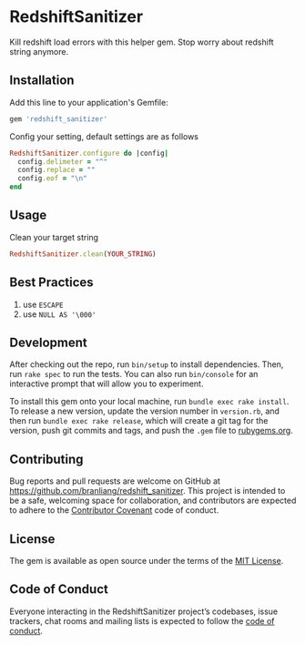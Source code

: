 # RedshiftSanitizer

Kill redshift load errors with this helper gem. Stop worry about redshift string anymore.

## Installation

Add this line to your application's Gemfile:

```ruby
gem 'redshift_sanitizer'
```

Config your setting, default settings are as follows

```ruby
RedshiftSanitizer.configure do |config|
  config.delimeter = "^"
  config.replace = ""
  config.eof = "\n"
end
```

## Usage

Clean your target string

```ruby
RedshiftSanitizer.clean(YOUR_STRING)
```

## Best Practices

1. use `ESCAPE`
2. use `NULL AS '\000'`

## Development

After checking out the repo, run `bin/setup` to install dependencies. Then, run `rake spec` to run the tests. You can also run `bin/console` for an interactive prompt that will allow you to experiment.

To install this gem onto your local machine, run `bundle exec rake install`. To release a new version, update the version number in `version.rb`, and then run `bundle exec rake release`, which will create a git tag for the version, push git commits and tags, and push the `.gem` file to [rubygems.org](https://rubygems.org).

## Contributing

Bug reports and pull requests are welcome on GitHub at https://github.com/branliang/redshift_sanitizer. This project is intended to be a safe, welcoming space for collaboration, and contributors are expected to adhere to the [Contributor Covenant](http://contributor-covenant.org) code of conduct.

## License

The gem is available as open source under the terms of the [MIT License](https://opensource.org/licenses/MIT).

## Code of Conduct

Everyone interacting in the RedshiftSanitizer project’s codebases, issue trackers, chat rooms and mailing lists is expected to follow the [code of conduct](https://github.com/branliang/redshift_sanitizer/blob/master/CODE_OF_CONDUCT.md).
